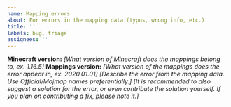 ```yaml
---
name: Mapping errors
about: For errors in the mapping data (typos, wrong info, etc.)
title: ''
labels: bug, triage
assignees: ''
---
```

**Minecraft version:** *[What version of Minecraft does the mappings belong to, ex. 1.16.5]*
**Mappings version:** *[What version of the mappings does the error appear in, ex. 2020.01.01]*
*[Describe the error from the mapping data. Use Official/Mojmap names preferentially.]*
*[It is recommended to also suggest a solution for the error, or even contribute the solution yourself. If you plan on contributing a fix, please note it.]*
